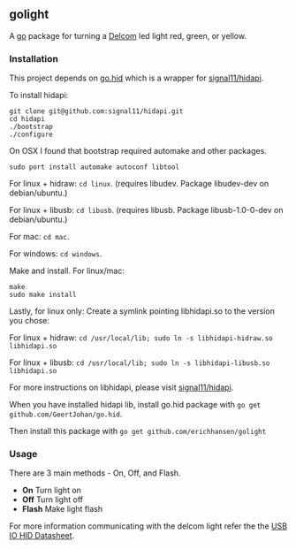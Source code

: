 ## golight

A [go](http://golang.org) package for turning a [Delcom](http://www.delcomproducts.com/products_usblmp.asp) led light red, green, or yellow.

### Installation
This project depends on [go.hid](https://github.com/GeertJohan/go.hid) which is a wrapper for [signal11/hidapi](https://github.com/signal11/hidapi).

To install hidapi:

```shell
git clone git@github.com:signal11/hidapi.git
cd hidapi
./bootstrap
./configure
```

On OSX I found that bootstrap required automake and other packages.

```shell
sudo port install automake autoconf libtool
```
For linux + hidraw: `cd linux`. (requires libudev. Package libudev-dev on debian/ubuntu.)

For linux + libusb: `cd libusb`. (requires libusb. Package libusb-1.0-0-dev on debian/ubuntu.)

For mac: `cd mac`.

For windows: `cd windows`.

Make and install.
For linux/mac:
```
make
sudo make install
```

Lastly, for linux only:
Create a symlink pointing libhidapi.so to the version you chose:

For linux + hidraw: `cd /usr/local/lib; sudo ln -s libhidapi-hidraw.so libhidapi.so`

For linux + libusb: `cd /usr/local/lib; sudo ln -s libhidapi-libusb.so libhidapi.so`

For more instructions on libhidapi, please visit [signal11/hidapi](https://github.com/signal11/hidapi).

When you have installed hidapi lib, install go.hid package with `go get github.com/GeertJohan/go.hid`.

Then install this package with `go get github.com/erichhansen/golight`

### Usage
There are 3 main methods - On, Off, and Flash.
- **On** Turn light on
- **Off** Turn light off
- **Flash** Make light flash

For more information communicating with the delcom light refer the the [USB IO HID Datasheet](http://www.delcomproducts.com/downloads/USBIOHID.pdf).
